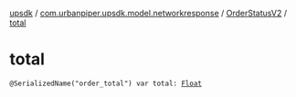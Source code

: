 [upsdk](../../index.md) / [com.urbanpiper.upsdk.model.networkresponse](../index.md) / [OrderStatusV2](index.md) / [total](./total.md)

# total

`@SerializedName("order_total") var total: `[`Float`](https://kotlinlang.org/api/latest/jvm/stdlib/kotlin/-float/index.html)